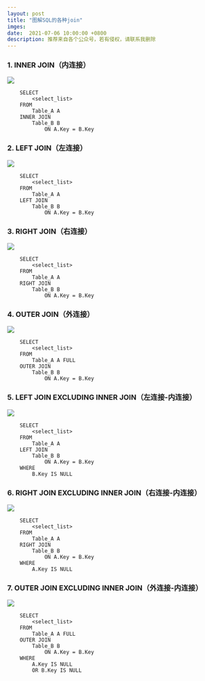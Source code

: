 ```yaml
---
layout: post
title: "图解SQL的各种join"
imges: 
date:  2021-07-06 10:00:00 +0800
description: 推荐来自各个公众号，若有侵权，请联系我删除
---
```




### 1. INNER JOIN（内连接）

![](https://gitee.com/zengyimingming/picrepo/raw/master/images/20210706150510.png)

```mysql
    SELECT
        <select_list>  
    FROM
        Table_A A 
    INNER JOIN
        Table_B B 
            ON A.Key = B.Key
```



### 2. LEFT JOIN（左连接）

![](https://gitee.com/zengyimingming/picrepo/raw/master/images/20210706150756.png)

```mysql
    SELECT
        <select_list> 
    FROM
        Table_A A 
    LEFT JOIN
        Table_B B 
            ON A.Key = B.Key
```



### 3. RIGHT JOIN（右连接）

![](https://gitee.com/zengyimingming/picrepo/raw/master/images/20210706151043.png)

```mysql
    SELECT
        <select_list> 
    FROM
        Table_A A 
    RIGHT JOIN
        Table_B B 
            ON A.Key = B.Key
```



### 4. OUTER JOIN（外连接）

![](https://gitee.com/zengyimingming/picrepo/raw/master/images/20210706151203.png)

```mysql
    SELECT
        <select_list> 
    FROM
        Table_A A FULL 
    OUTER JOIN
        Table_B B 
            ON A.Key = B.Key
```



### 5. LEFT JOIN EXCLUDING INNER JOIN（左连接-内连接）

![](https://gitee.com/zengyimingming/picrepo/raw/master/images/20210706151335.png)

```mysql
    SELECT
        <select_list>  
    FROM
        Table_A A 
    LEFT JOIN
        Table_B B 
            ON A.Key = B.Key 
    WHERE
        B.Key IS NULL
```



### 6. RIGHT JOIN EXCLUDING INNER JOIN（右连接-内连接）

![](https://gitee.com/zengyimingming/picrepo/raw/master/images/20210706151409.png)

```mysql
    SELECT
        <select_list> 
    FROM
        Table_A A 
    RIGHT JOIN
        Table_B B 
            ON A.Key = B.Key 
    WHERE
        A.Key IS NULL
```



### 7. OUTER JOIN EXCLUDING INNER JOIN（外连接-内连接）

![](https://gitee.com/zengyimingming/picrepo/raw/master/images/20210706151519.png)

```mysql
    SELECT
        <select_list> 
    FROM
        Table_A A FULL 
    OUTER JOIN
        Table_B B 
            ON A.Key = B.Key 
    WHERE
        A.Key IS NULL 
        OR B.Key IS NULL
```

